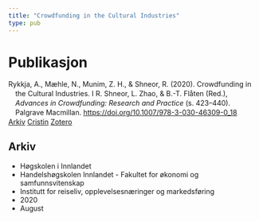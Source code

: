 ```yaml
---
title: "Crowdfunding in the Cultural Industries"
type: pub
---
```

<h1>Publikasjon</h1>
<article id="csl-bib-container-XCF9HR8L" class="csl-bib-container">
  <div class="csl-bib-body" style="line-height: 1.35; padding-left: 1em; text-indent:-1em;">
  <div class="csl-entry">Rykkja, A., M&#xE6;hle, N., Munim, Z. H., &amp; Shneor, R. (2020). Crowdfunding in the Cultural Industries. I R. Shneor, L. Zhao, &amp; B.-T. Fl&#xE5;ten (Red.), <i>Advances in Crowdfunding: Research and Practice</i> (s. 423&#x2013;440). Palgrave Macmillan. <a href="https://doi.org/10.1007/978-3-030-46309-0_18">https://doi.org/10.1007/978-3-030-46309-0_18</a></div>
</div>
  <div class="csl-bib-buttons">
    <a href="#taxonomy-article-XCF9HR8L" class="csl-bib-button">Arkiv</a>
    <a href="https://app.cristin.no/results/show.jsf?id=1822965" alt="Cristin URL" class="csl-bib-button">Cristin</a>
    <a href="http://zotero.org/groups/5022929/items/XCF9HR8L" alt="Zotero URL" class="csl-bib-button">Zotero</a>
  </div>
  <div id="csl-bib-meta-container-XCF9HR8L"></div>
</article>
<div id="csl-bib-meta-XCF9HR8L" class="csl-bib-meta">
  <article id="taxonomy-article-XCF9HR8L" class="taxonomy-article">
    <h1>Arkiv</h1>
    <ul>
      <li>Høgskolen i Innlandet</li>
      <li>Handelshøgskolen Innlandet - Fakultet for økonomi og samfunnsvitenskap</li>
      <li>Institutt for reiseliv, opplevelsesnæringer og markedsføring</li>
      <li>2020</li>
      <li>August</li>
    </ul>
  </article>
</div>
